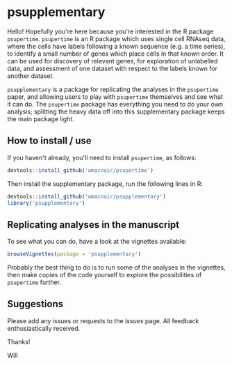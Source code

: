 # psupplementary

Hello! Hopefully you're here because you're interested in the R package `psupertime`. `psupertime` is an R package which uses single cell RNAseq data, where the cells have labels following a known sequence (e.g. a time series), to identify a small number of genes which place cells in that known order. It can be used for discovery of relevant genes, for exploration of unlabelled data, and assessment of one dataset with respect to the labels known for another dataset.

`psupplementary` is a package for replicating the analyses in the `psupertime` paper, and allowing users to play with `psupertime` themselves and see what it can do. The `psupertime` package has everything you need to do your own analysis; splitting the heavy data off into this supplementary package keeps the main package light.

## How to install / use

If you haven't already, you'll need to install `psupertime`, as follows:
```R
devtools::install_github('wmacnair/psupertime')
```

Then install the supplementary package, run the following lines in R:
```R
devtools::install_github('wmacnair/psupplementary')
library('psupplementary')
```

## Replicating analyses in the manuscript

To see what you can do, have a look at the vignettes available:
```R
browseVignettes(package = 'psupplementary')
```

Probably the best thing to do is to run some of the analyses in the vignettes, then make copies of the code yourself to explore the possibilities of `psupertime` further.

## Suggestions

Please add any issues or requests to the _Issues_ page. All feedback enthusiastically received.

Thanks!

Will
